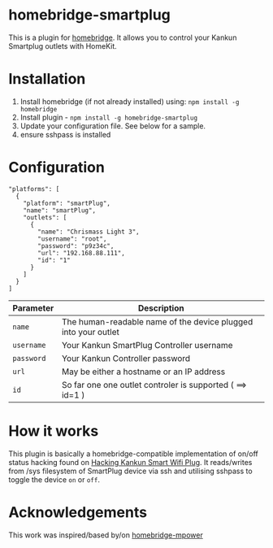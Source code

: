 # homebridge-smartplug
This is a plugin for [homebridge](https://github.com/nfarina/homebridge). It allows you to control your Kankun Smartplug outlets with HomeKit.

# Installation

1. Install homebridge (if not already installed) using: `npm install -g homebridge`
2. Install plugin - `npm install -g homebridge-smartplug`
3. Update your configuration file. See below for a sample.
4. ensure sshpass is installed

# Configuration

```
"platforms": [
  {
    "platform": "smartPlug",
    "name": "smartPlug",
    "outlets": [
      {
        "name": "Chrismass Light 3",
        "username": "root",
        "password": "p9z34c",
        "url": "192.168.88.111",
        "id": "1"
      }
    ]
  }
]
```

| Parameter | Description |
|------------|-------------------------------------------------------------------------------------------------------------------------------------------------------------------------------------------------------------------------------------------------|
| `name` | The human-readable name of the device plugged into your outlet |
| `username` | Your Kankun SmartPlug Controller username |
| `password` | Your Kankun Controller password |
| `url` | May be either a hostname or an IP address |
| `id` | So far one one outlet controler is supported ( ==> id=1 )  |


# How it works
This plugin is basically a homebridge-compatible implementation of on/off status hacking found  on [Hacking Kankun Smart Wifi Plug](http://www.anites.com/2015/01/hacking-kankun-smart-wifi-plug.html). It reads/writes from /sys filesystem of SmartPlug device via ssh and utilising sshpass to toggle the device `on` or `off`.

# Acknowledgements
This work was inspired/based by/on [homebridge-mpower](git+https://github.com/wr/homebridge-mpower.git) 
